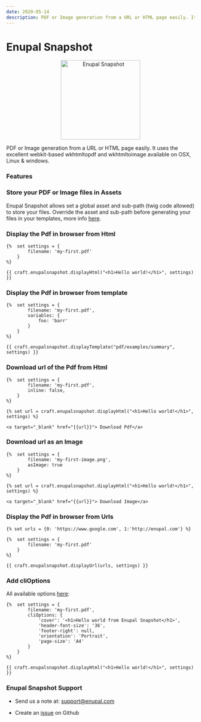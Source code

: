```yaml
---
date: 2020-05-14
description: PDF or Image generation from a URL or HTML page easily. It uses the excellent webkit-based wkhtmltopdf and wkhtmltoimage available on OSX, Linux & windows.
---
```


# Enupal Snapshot

<p align="center">
	<a href="https://enupal.com/craft-plugins/enupal-snapshot/docs/" target="_blank">
	<img width="212" height="212" src="https://enupal.com/assets/docs/snapshot-icon.svg" alt="Enupal Snapshot"></a>
</p>

PDF or Image generation from a URL or HTML page easily. It uses the excellent webkit-based wkhtmltopdf and wkhtmltoimage available on OSX, Linux & windows.
### Features

### Store your PDF or Image files in Assets

Enupal Snapshot allows set a global asset and sub-path (twig code allowed) to store your files. Override the asset and sub-path before generating your files in your templates, more info [here](https://enupal.com/craft-plugins/enupal-snapshot/docs/advanced/override-upload-asset).

### Display the Pdf in browser from Html
```twig
{%  set settings = {
        filename: 'my-first.pdf'
    }
%}

{{ craft.enupalsnapshot.displayHtml("<h1>Hello world!</h1>", settings) }}
```

### Display the Pdf in browser from template

```twig
{%  set settings = {
        filename: 'my-first.pdf',
        variables: {
            foo: 'barr'
        }
    }
%}

{{ craft.enupalsnapshot.displayTemplate("pdf/examples/summary", settings) }}
```

### Download url of the Pdf from Html

```twig
{%  set settings = {
        filename: 'my-first.pdf',
        inline: false,
    }
%}

{% set url = craft.enupalsnapshot.displayHtml("<h1>Hello world!</h1>", settings) %}

<a target="_blank" href="{{url}}"> Download Pdf</a>
```

### Download url as an Image

```twig
{%  set settings = {
        filename: 'my-first-image.png',
        asImage: true
    }
%}

{% set url = craft.enupalsnapshot.displayHtml("<h1>Hello world!</h1>", settings) %}

<a target="_blank" href="{{url}}"> Download Image</a>

```

### Display the Pdf in browser from Urls

```twig
{% set urls = {0: 'https://www.google.com', 1:'http://enupal.com'} %}

{%  set settings = {
        filename: 'my-first.pdf'
    }
%}

{{ craft.enupalsnapshot.displayUrl(urls, settings) }}
```

### Add cliOptions

All available options [here](https://wkhtmltopdf.org/usage/wkhtmltopdf.txt): 

```twig
{%  set settings = {
        filename: 'my-first.pdf',
        cliOptions: {
            'cover': '<h1>Hello world from Enupal Snapshot</h1>',
            'header-font-size': '36',
            'footer-right': null,
            'orientation': 'Portrait',
            'page-size': 'A4'
        }
    }
%}

{{ craft.enupalsnapshot.displayHtml("<h1>Hello world!</h1>", settings) }}
```

### Enupal Snapshot Support

* Send us a note at: support@enupal.com

* Create an [issue](https://github.com/enupal/snapshot/issues) on Github
